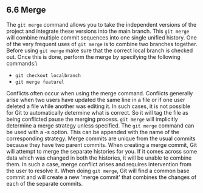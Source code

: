 ## 6.6 Merge
The `git merge` command allows you to take the independent versions
of the project and integrate these versions into the main branch.
This `git merge` will combine multiple commit sequences into one
single unified history. One of the very frequent uses of `git merge` is to
combine two branches together. Before using `git merge` make sure that
the correct local branch is checked out. Once this is done, perform the merge by
specifying the following commands:\
* `git checkout localbranch`
* `git merge feature`\

Conflicts often occur when using the merge command. Conflicts generally 
arise when two users have updated the same line in a file or if one user
deleted a file while another was editing it. In such cases, it is not
possible for Git to automatically determine what is correct. 
So it will tag the file as being conflicted pause the merging process.
`git merge` will implicitly determine a merge strategy unless specified.
The `git merge` command can be used with a -s option. This can be
appended with the name of the corresponding strategy.
Merge commits are unique from the usual commits because they have two
parent commits. When creating a merge commit, Git will attempt to 
merge the separate histories for you. If it comes across some data which 
was changed in both the histories, it will be unable to combine them.
In such a case, merge conflict arises and requires intervention
from the user to resolve it.
When doing `git merge`, Git will find a common base commit and will
create a new 'merge commit' that combines the changes of
each of the separate commits.